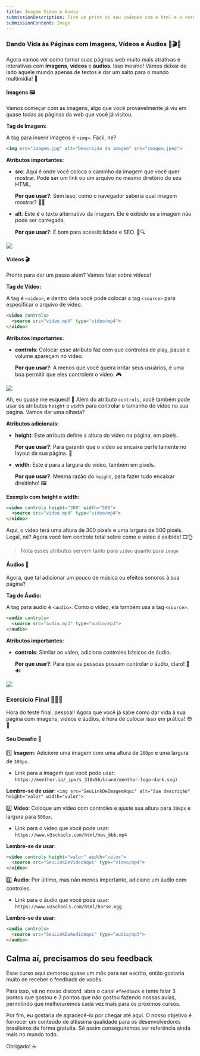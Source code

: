 ```yaml
---
title: Imagem Video e Audio
submissionDescription: Tire um print do seu codepen com o html e o resultado que você criou.
submissionContent: Image
---
```


### Dando Vida às Páginas com Imagens, Vídeos e Áudios 🌈🎬🎶

Agora vamos ver como tornar suas páginas web muito mais atrativas e interativas com **imagens**, **vídeos** e **áudios**. Isso mesmo! Vamos deixar de lado aquele mundo apenas de textos e dar um salto para o mundo multimídia! 🚀

#### Imagens 🖼️

Vamos começar com as imagens, algo que você provavelmente já viu em quase todas as páginas da web que você já visitou.

**Tag de Imagem:**

A tag para inserir imagens é `<img>`. Fácil, né?

```html
<img src="imagem.jpg" alt="Descrição da imagem" src="imagem.jpeg">
```

**Atributos importantes:**

- **src**: Aqui é onde você coloca o caminho da imagem que você quer mostrar. Pode ser um link ou um arquivo no mesmo diretório do seu HTML.
  
  **Por que usar?**: Sem isso, como o navegador saberia qual imagem mostrar? 🤷‍♀️
  
- **alt**: Este é o texto alternativo da imagem. Ele é exibido se a imagem não pode ser carregada.
  
  **Por que usar?**: É bom para acessibilidade e SEO. 🦮🔍

![](https://raw.githubusercontent.com/menthorlabs/courses/main/content/html-basico/images/chrome_oi124o1i2j4oi12j.png)

#### Vídeos 🎬

Pronto para dar um passo além? Vamos falar sobre vídeos!

**Tag de Vídeo:**

A tag é `<video>`, e dentro dela você pode colocar a tag `<source>` para especificar o arquivo de vídeo.

```html
<video controls>
  <source src="video.mp4" type="video/mp4">
</video>
```

**Atributos importantes:**

- **controls**: Colocar esse atributo faz com que controles de play, pause e volume apareçam no vídeo.
  
  **Por que usar?**: A menos que você queira irritar seus usuários, é uma boa permitir que eles controlem o vídeo. 🎮

![](https://raw.githubusercontent.com/menthorlabs/courses/main/content/html-basico/images/chrome_kaOASfmvaasp.png)

Ah, eu quase me esqueci! 🙈 Além do atributo `controls`, você também pode usar os atributos `height` e `width` para controlar o tamanho do vídeo na sua página. Vamos dar uma olhada?

**Atributos adicionais:**

- **height**: Este atributo define a altura do vídeo na página, em pixels.
  
  **Por que usar?**: Para garantir que o vídeo se encaixe perfeitamente no layout da sua página. 📏

- **width**: Este é para a largura do vídeo, também em pixels.
  
  **Por que usar?**: Mesma razão do `height`, para fazer tudo encaixar direitinho! 🖼️

**Exemplo com height e width:**

```html
<video controls height="300" width="500">
  <source src="video.mp4" type="video/mp4">
</video>
```

Aqui, o vídeo terá uma altura de 300 pixels e uma largura de 500 pixels. Legal, né? Agora você tem controle total sobre como o vídeo é exibido! 🎞️👌

> Nota esses atributos servem tanto para `video` quanto para `image`

#### Áudios 🎵

Agora, que tal adicionar um pouco de música ou efeitos sonoros à sua página?

**Tag de Áudio:**

A tag para áudio é `<audio>`. Como o vídeo, ela também usa a tag `<source>`.

```html
<audio controls>
  <source src="audio.mp3" type="audio/mp3">
</audio>
```

**Atributos importantes:**

- **controls**: Similar ao vídeo, adiciona controles básicos de áudio.
  
  **Por que usar?**: Para que as pessoas possam controlar o áudio, claro! 🎵🔊

![](https://raw.githubusercontent.com/menthorlabs/courses/main/content/html-basico/images/chrome_ksafASdijf123.png)


### Exercício Final 🎉👩‍💻

Hora do teste final, pessoal! Agora que você já sabe como dar vida à sua página com imagens, vídeos e áudios, é hora de colocar isso em prática! 😎🚀

#### Seu Desafio 🎯

1️⃣ **Imagem**: Adicione uma imagem com uma altura de `200px` e uma largura de `300px`.

   - Link para a imagem que você pode usar: `https://menthor.io/_ipx/s_310x56/brand/menthor-logo-dark.svg)`
  
   **Lembre-se de usar**: `<img src="SeuLinkDeImagemAqui" alt="Sua descrição" height="valor" width="valor">`

2️⃣ **Vídeo**: Coloque um vídeo com controles e ajuste sua altura para `300px` e largura para `500px`.

   - Link para o vídeo que você pode usar: `https://www.w3schools.com/html/mov_bbb.mp4`
  
   **Lembre-se de usar**: 
   ```html
   <video controls height="valor" width="valor">
     <source src="SeuLinkDeVideoAqui" type="video/mp4">
   </video>
   ```

3️⃣ **Áudio**: Por último, mas não menos importante, adicione um áudio com controles.

   - Link para o áudio que você pode usar: `https://www.w3schools.com/html/horse.ogg`
  
   **Lembre-se de usar**: 
   ```html
   <audio controls>
     <source src="SeuLinkDeAudioAqui" type="audio/mp3">
   </audio>
   ```
   
## Calma aí, precisamos do seu feedback

Esse curso aqui demorou quase um mês para ser escrito, então gostaria muito de receber o feedback de vocês.

Para isso, vá no nosso discord, abra o canal `#feedback` e tente falar 3 pontos que gostou e 3 pontos que não gostou fazendo nossas aulas, permitindo que melhoraremos cada vez mais para os próximos cursos.

Por fim, eu gostaria de agradecê-lo por chegar até aqui. O nosso objetivo é fornecer um conteúdo de altíssima qualidade para os desenvolvedores brasileiros de forma gratuita. Só assim conseguiremos ser referência ainda mais no mundo todo.

Obrigado! ☕